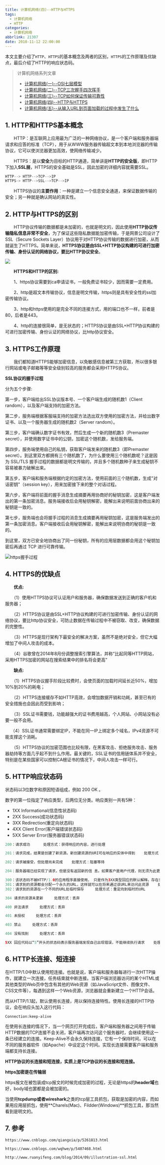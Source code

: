 ```yaml
---
title: 计算机网络(四)--HTTP与HTTPS
tags:
  - 计算机网络
  - HTTP
categories:
  - 计算机网络
abbrlink: 21307
date: 2018-11-12 22:00:00
---
```


本文主要介绍了`HTTP`、`HTTPS`的基本概念及两者的区别，`HTTPS`的工作原理及优缺点，最后介绍了HTTP的响应状态码。

<!--more-->

> 计算机网络系列文章
>
> - [计算机网络(一)--OSI七层模型](https://www.lixueduan.com/computer-network/one-network-model/)
> - [计算机网络(二)--TCP三次握手四次挥手](https://www.lixueduan.com/computer-network/two-tcp-connection/)
> - [计算机网络(三)--TCP如何保证传输可靠性](https://www.lixueduan.com/computer-network/three-tcp-reliability/)
> - [计算机网络(四)--HTTP与HTTPS](https://www.lixueduan.com/computer-network/four-http-https/)
> - [计算机网络(五)--从输入URL到页面加载的过程中发生了什么](计算机网络(五)--从输入URL到页面加载的过程中发生了什么)

## 1. HTTP和HTTPS基本概念

　　HTTP：是互联网上应用最为广泛的一种网络协议，是一个客户端和服务器端请求和应答的标准（TCP），用于从WWW服务器传输超文本到本地浏览器的传输协议，它可以使浏览器更加高效，使网络传输减少。

　　HTTPS：是以**安全**为目标的HTTP通道，简单讲是**HTTP的安全版**，即HTTP下加入**SSL层**，HTTPS的安全基础是SSL，因此加密的详细内容就需要SSL。

```java
HTTP--> HTTP-->TCP-->IP
HTTPS-> HTTP-->SSL-->TCP-->IP
```

　　HTTPS协议的**主要作用**：一种是建立一个信息安全通道，来保证数据传输的安全；另一种就是确认网站的真实性。

## 2. HTTP与HTTPS的区别

　　HTTP协议传输的数据都是未加密的，也就是明文的，因此使用**HTTP协议传输隐私信息非常不安全**，为了保证这些隐私数据能加密传输，于是网景公司设计了SSL（Secure Sockets Layer）协议用于对HTTP协议传输的数据进行加密，从而就诞生了HTTPS。简单来说，**HTTPS协议是由SSL+HTTP协议构建的可进行加密传输、身份认证的网络协议，要比HTTP协议安全**。

![](https://github.com/illusorycloud/illusorycloud.github.io/raw/hexo/myImages/network/https-key-lvalue.jpg)

　　**HTTPS和HTTP的区别:**

　　1、https协议需要到ca申请证书，一般免费证书较少，因而需要一定费用。

　　2、http是超文本传输协议，信息是明文传输，https则是具有安全性的ssl加密传输协议。

　　3、http和https使用的是完全不同的连接方式，用的端口也不一样，前者是80，后者是443。

　　4、http的连接很简单，是无状态的；HTTPS协议是由SSL+HTTP协议构建的可进行加密传输、身份认证的网络协议，比http协议安全。

## 3. HTTPS工作原理

　　我们都知道HTTPS能够加密信息，以免敏感信息被第三方获取，所以很多银行网站或电子邮箱等等安全级别较高的服务都会采用HTTPS协议。

**SSL协议的握手过程**

分为五个步骤:

第一步，客户端给出SSL协议版本号、一个客户端生成的随机数1（Client random），以及客户端支持的加密方法。

第二步，服务端根据客服端支持的加密方法选出双方使用的加密方法，并给出数字证书、以及一个服务器生成的随机数2（Server random）。

第三步，客户端确认数字证书有效，然后生成一个新的随机数3（Premaster secret），并使用数字证书中的公钥，加密这个随机数，发给服务端。

第四步，服务端使用自己的私钥，获取客户端发来的随机数3（即Premaster secret）。到这里双方都拥有三个随机数了，为什么要使用三个随机数呢？这是因为 SSL/TLS 握手过程的数据都是明文传输的，并且多个随机数种子来生成秘钥不容易被暴力破解出来。 

第五步，客户端和服务端根据约定的加密方法，使用前面的三个随机数，生成"对话密钥"（session key），用来加密接下来的整个对话过程。

第六步，客户端将前面的握手消息生成摘要再用协商好的秘钥加密，这是客户端发出的第一条加密消息。服务端接收后会用秘钥解密，能解出来说明前面协商出来的秘钥是一致的。 

第七步，服务端也会将握手过程的消息生成摘要再用秘钥加密，这是服务端发出的第一条加密消息。客户端接收后会用秘钥解密，能解出来说明协商的秘钥是一致的。 

到这里，双方已安全地协商出了同一份秘钥，所有的应用层数据都会用这个秘钥加密后再通过 TCP 进行可靠传输。 

  ![https握手过程](https://github.com/illusorycloud/illusorycloud.github.io/raw/hexo/myImages/network/https-ssl-connection.png)

## 4. HTTPS的优缺点

　　**优点:**

　　（1）使用HTTPS协议可认证用户和服务器，确保数据发送到正确的客户机和服务器；

　　（2）HTTPS协议是由SSL+HTTP协议构建的可进行加密传输、身份认证的网络协议，要比http协议安全，可防止数据在传输过程中不被窃取、改变，确保数据的完整性。

　　（3）HTTPS是现行架构下最安全的解决方案，虽然不是绝对安全，但它大幅增加了中间人攻击的成本。

　　（4）谷歌曾在2014年8月份调整搜索引擎算法，并称“比起同等HTTP网站，采用HTTPS加密的网站在搜索结果中的排名将会更高”

　　**缺点:**

　　（1）HTTPS协议握手阶段比较费时，会使页面的加载时间延长近50%，增加10%到20%的耗电；

　　（2）HTTPS连接缓存不如HTTP高效，会增加数据开销和功耗，甚至已有的安全措施也会因此而受到影响；

　　（3）SSL证书需要钱，功能越强大的证书费用越高，个人网站、小网站没有必要一般不会用。

　   （4）SSL证书通常需要绑定IP，不能在同一IP上绑定多个域名，IPv4资源不可能支撑这个消耗。

　　（5）HTTPS协议的加密范围也比较有限，在黑客攻击、拒绝服务攻击、服务器劫持等方面几乎起不到什么作用。最关键的，SSL证书的信用链体系并不安全，特别是在某些国家可以控制CA根证书的情况下，中间人攻击一样可行。

## 5. HTTP响应状态码

状态码以3位数字和原因短语组成，例如 200 OK 。

数字的第一位指定了响应类型，后两位无分类。响应类别一共有5种：

- 1XX Informational(信息性状态码)
- 2XX Success(成功状态码)
- 3XX Redirection(重定向状态码)
- 4XX Client Error(客户端错误状态码)
- 5XX Server Error(服务器错误状态码)

```java
200：请求成功      处理方式：获得响应的内容，进行处理 

201：请求完成，结果是创建了新资源。新创建资源的URI可在响应的实体中得到    处理方式：爬虫中不会遇到 

202：请求被接受，但处理尚未完成    处理方式：阻塞等待 

204：服务器端已经实现了请求，但是没有返回新的信 息。如果客户是用户代理，则无须为此更新自身的文档视图。    处理方式：丢弃

300：该状态码不被HTTP/1.0的应用程序直接使用， 只是作为3XX类型回应的默认解释。存在多个可用的被请求资源。    处理方式：若程序中能够处理，则进行进一步处理，如果程序中不能处理，则丢弃
301：请求到的资源都会分配一个永久的URL，这样就可以在将来通过该URL来访问此资源    处理方式：重定向到分配的URL
302：请求到的资源在一个不同的URL处临时保存     处理方式：重定向到临时的URL 

304 请求的资源未更新     处理方式：丢弃 

400 非法请求     处理方式：丢弃 

401 未授权     处理方式：丢弃 

403 禁止     处理方式：丢弃 

404 没有找到     处理方式：丢弃 

5XX 回应代码以“5”开头的状态码表示服务器端发现自己出现错误，不能继续执行请求    处理方式：丢弃
```

## 6. HTTP长连接、短连接

在HTTP/1.0中默认使用短连接。也就是说，客户端和服务器每进行一次HTTP操作，就建立一次连接，任务结束就中断连接。当客户端浏览器访问的某个HTML或其他类型的Web页中包含有其他的Web资源（如JavaScript文件、图像文件、CSS文件等），每遇到这样一个Web资源，浏览器就会重新建立一个HTTP会话。

而从HTTP/1.1起，默认使用长连接，用以保持连接特性。使用长连接的HTTP协议，会在响应头加入这行代码：

```
Connection:keep-alive
```

在使用长连接的情况下，当一个网页打开完成后，客户端和服务器之间用于传输HTTP数据的TCP连接不会关闭，客户端再次访问这个服务器时，会继续使用这一条已经建立的连接。Keep-Alive不会永久保持连接，它有一个保持时间，可以在不同的服务器软件（如Apache）中设定这个时间。实现长连接需要客户端和服务端都支持长连接。

**HTTP协议的长连接和短连接，实质上是TCP协议的长连接和短连接。**

**https加密是在传输层** 

https报文在被包装成tcp报文的时候完成加密的过程，无论是https的**header域**也好，body域也罢都是会被加密的。

当使用**tcpdump或者wireshark**之类的tcp层工具抓包，获取是加密的内容，而如果用应用层抓包，使用**Charels(Mac)、Fildder(Windows)**抓包工具，那当然看到是明文的。

## 7. 参考

`https://www.cnblogs.com/qiangxia/p/5261813.html`

`https://www.cnblogs.com/wqhwe/p/5407468.html`

`http://www.ruanyifeng.com/blog/2014/09/illustration-ssl.html`
